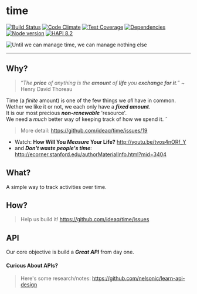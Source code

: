 # time
[![Build Status](https://travis-ci.org/ideaq/time.png?branch=master)](https://travis-ci.org/ideaq/time) [![Code Climate](https://codeclimate.com/github/ideaq/time.png)](https://codeclimate.com/github/ideaq/time)
[![Test Coverage](https://codeclimate.com/github/ideaq/time/badges/coverage.svg)](https://codeclimate.com/github/ideaq/time) [![Dependencies](https://david-dm.org/ideaq/time.png?theme=shields.io)](https://david-dm.org/ideaq/time)
[![Node version](https://img.shields.io/node/v/atimer.svg?style=flat)](http://nodejs.org/download/)
[![HAPI 8.2](http://img.shields.io/badge/hapi-8.2-brightgreen.svg)](http://hapijs.com)


![Until we can manage time, we can manage nothing else](http://i.imgur.com/GbTyiib.png)


- - -

## Why?

> “*The **price** of anything is the **amount** of **life** you **exchange for it**.*”
~ Henry David Thoreau

Time (a *finite* amount) is one of the few things we *all* have in common.  
Wether we like it or not, we each only have a ***fixed amount***.  
It is our most precious ***non-renewable*** 'resource'.  
We need a *much* better way of keeping track of how we spend it.
˜

> More detail: https://github.com/ideaq/time/issues/19

+ Watch: **How Will You *Measure* Your Life?**
http://youtu.be/tvos4nORf_Y  
+ and ***Don't waste people's time***: http://ecorner.stanford.edu/authorMaterialInfo.html?mid=3404

## What?

A simple way to track activities over time.

## How?

> Help us build it! https://github.com/ideaq/time/issues

## API

Our core objective is build a ***Great API*** from day one.


#### Curious About APIs?

> Here's some research/notes: https://github.com/nelsonic/learn-api-design


<!--
### Sketch

This is the ***sketch*** I did ages ago:
![time app sketch](https://raw.github.com/nelsonic/nelsonic.github.io/master/img/time-app-sketch.jpeg)
-->
